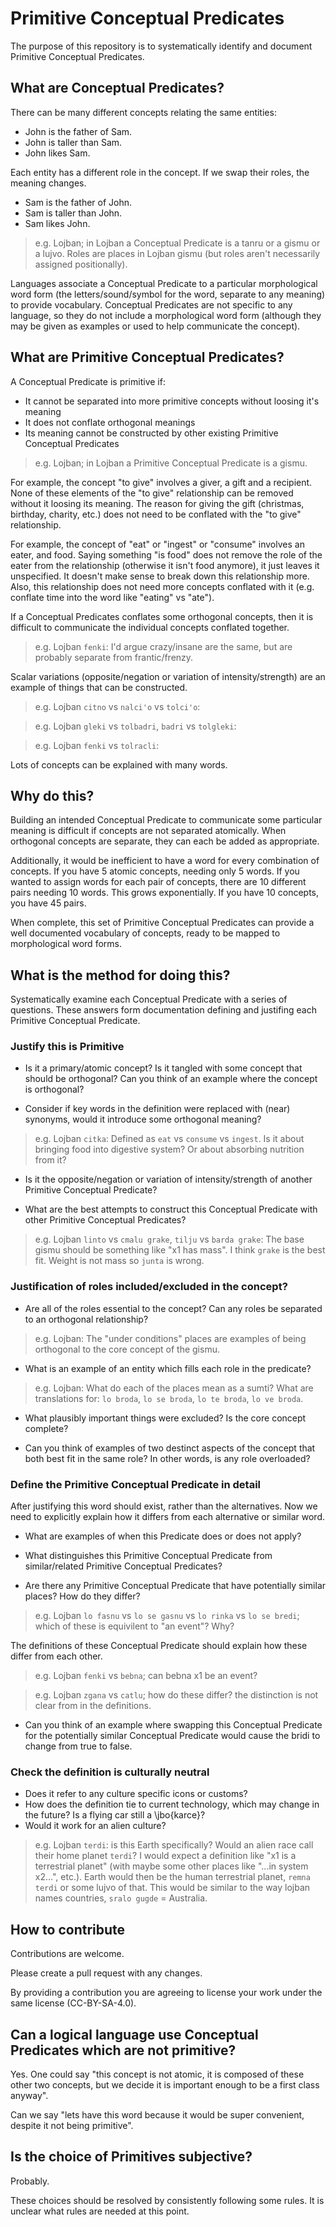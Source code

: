 # Primitive Conceptual Predicates

The purpose of this repository is to systematically identify and document Primitive Conceptual Predicates.

## What are Conceptual Predicates?

There can be many different concepts relating the same entities:
- John is the father of Sam.
- John is taller than Sam.
- John likes Sam.

Each entity has a different role in the concept. If we swap their roles, the meaning changes.
- Sam is the father of John.
- Sam is taller than John.
- Sam likes John.

> e.g. Lojban; in Lojban a Conceptual Predicate is a tanru or a gismu or a lujvo. Roles are places in Lojban gismu (but roles aren't necessarily assigned positionally).

Languages associate a Conceptual Predicate to a particular morphological word form (the letters/sound/symbol for the word, separate to any meaning) to provide vocabulary. Conceptual Predicates are not specific to any language, so they do not include a morphological word form (although they may be given as examples or used to help communicate the concept).


## What are Primitive Conceptual Predicates?

A Conceptual Predicate is primitive if:
- It cannot be separated into more primitive concepts without loosing it's meaning
- It does not conflate orthogonal meanings
- Its meaning cannot be constructed by other existing Primitive Conceptual Predicates

> e.g. Lojban; in Lojban a Primitive Conceptual Predicate is a gismu.

For example, the concept "to give" involves a giver, a gift and a recipient. None of these elements of the "to give" relationship can be removed without it loosing its meaning. The reason for giving the gift (christmas, birthday, charity, etc.) does not need to be conflated with the "to give" relationship.

For example, the concept of "eat" or "ingest" or "consume" involves an eater, and food. Saying something "is food" does not remove the role of the eater from the relationship (otherwise it isn't food anymore), it just leaves it unspecified. It doesn't make sense to break down this relationship more. Also, this relationship does not need more concepts conflated with it (e.g. conflate time into the word like "eating" vs "ate").

If a Conceptual Predicates conflates some orthogonal concepts, then it is difficult to communicate the individual concepts conflated together.

> e.g. Lojban `fenki`: I'd argue crazy/insane are the same, but are probably separate from frantic/frenzy.

Scalar variations (opposite/negation or variation of intensity/strength) are an example of things that can be constructed.

> e.g. Lojban `citno` vs `nalci'o` vs `tolci'o`:

> e.g. Lojban `gleki` vs `tolbadri`, `badri` vs `tolgleki`:

> e.g. Lojban `fenki` vs `tolracli`:

Lots of concepts can be explained with many words.

## Why do this?

Building an intended Conceptual Predicate to communicate some particular meaning is difficult if concepts are not separated atomically. When orthogonal concepts are separate, they can each be added as appropriate.

Additionally, it would be inefficient to have a word for every combination of concepts.
If you have 5 atomic concepts, needing only 5 words. If you wanted to assign words for each pair of concepts, there are 10 different pairs needing 10 words.
This grows exponentially. If you have 10 concepts, you have 45 pairs.

When complete, this set of Primitive Conceptual Predicates can provide a well documented vocabulary of concepts, ready to be mapped to morphological word forms.

## What is the method for doing this?

Systematically examine each Conceptual Predicate with a series of questions.
These answers form documentation defining and justifing each Primitive Conceptual Predicate.

### Justify this is Primitive

- Is it a primary/atomic concept? Is it tangled with some concept that should be orthogonal? Can you think of an example where the concept is orthogonal?

- Consider if key words in the definition were replaced with (near) synonyms, would it introduce some orthogonal meaning?

> e.g. Lojban `citka`: Defined as `eat` vs `consume` vs `ingest`. Is it about bringing food into digestive system? Or about absorbing nutrition from it?

- Is it the opposite/negation or variation of intensity/strength of another Primitive Conceptual Predicate?

- What are the best attempts to construct this Conceptual Predicate with other Primitive Conceptual Predicates?

> e.g. Lojban `linto` vs `cmalu grake`, `tilju` vs `barda grake`:
> The base gismu should be something like "x1 has mass". I think `grake` is the best fit. Weight is not mass so `junta` is wrong.

### Justification of roles included/excluded in the concept?

- Are all of the roles essential to the concept? Can any roles be separated to an orthogonal relationship?

> e.g. Lojban: The "under conditions" places are examples of being orthogonal to the core concept of the gismu.

- What is an example of an entity which fills each role in the predicate?

> e.g. Lojban: What do each of the places mean as a sumti? What are translations for: `lo broda`, `lo se broda`, `lo te broda`, `lo ve broda`.

- What plausibly important things were excluded? Is the core concept complete?

- Can you think of examples of two destinct aspects of the concept that both best fit in the same role? In other words, is any role overloaded?


### Define the Primitive Conceptual Predicate in detail

After justifying this word should exist, rather than the alternatives.
Now we need to explicitly explain how it differs from each alternative or similar word.

- What are examples of when this Predicate does or does not apply?

- What distinguishes this Primitive Conceptual Predicate from similar/related Primitive Conceptual Predicates?

- Are there any Primitive Conceptual Predicate that have potentially similar places? How do they differ?

> e.g. Lojban `lo fasnu` vs `lo se gasnu` vs `lo rinka` vs `lo se bredi`;
which of these is equivilent to "an event"? Why?

The definitions of these Conceptual Predicate should explain how these differ from each other.

> e.g. Lojban `fenki` vs `bebna`; can bebna x1 be an event?

> e.g. Lojban `zgana` vs `catlu`; how do these differ? the distinction is not clear from in the definitions.

- Can you think of an example where swapping this Conceptual Predicate for the potentially similar Conceptual Predicate would cause the bridi to change from true to false.

### Check the definition is culturally neutral

- Does it refer to any culture specific icons or customs?
- How does the definition tie to current technology, which may change in the future? Is a flying car still a \jbo{karce}?
- Would it work for an alien culture?

> e.g. Lojban `terdi`: is this Earth specifically? Would an alien race call their home planet `terdi`?
> I would expect a definition like "x1 is a terrestrial planet" (with maybe some other places like "...in system x2...", etc.).
> Earth would then be the human terrestrial planet, `remna terdi` or some lujvo of that.
> This would be similar to the way lojban names countries, `sralo gugde` = Australia.

## How to contribute

Contributions are welcome.

Please create a pull request with any changes.

By providing a contribution you are agreeing to license your work under the same license (CC-BY-SA-4.0).

## Can a logical language use Conceptual Predicates which are not primitive?

Yes. One could say "this concept is not atomic, it is composed of these other two concepts, but we decide it is important enough to be a first class anyway".

Can we say "lets have this word because it would be super convenient, despite it not being primitive".

## Is the choice of Primitives subjective?

Probably.

These choices should be resolved by consistently following some rules. It is unclear what rules are needed at this point.

